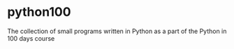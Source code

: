# python100
The collection of small programs written in Python as a part of the Python in 100 days course
